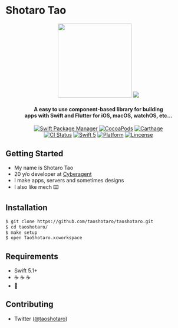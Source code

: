 # Shotaro Tao

<p align="center">
<img src="https://avatars3.githubusercontent.com/u/12542163" width=200>
  
<img src="https://github-readme-stats.vercel.app/api/top-langs/?username=taoshotaro&count_private=true&layout=compact" />
</p>

<H4 align="center">
A easy to use component-based library for building</br>apps with Swift and Flutter for iOS, macOS, watchOS, etc...</br>
</H4>

<p align="center">
  <a href="https://swift.org/package-manager"><img alt="Swift Package Manager" src="https://img.shields.io/badge/SwiftPM-compatible-yellowgreen.svg"/></a>
  <a href="https://cocoapods.org"><img alt="CocoaPods" src="https://img.shields.io/badge/cocoapods-compatible-orange.svg"/></a>
  <a href="https://github.com/Carthage/Carthage"><img alt="Carthage" src="https://img.shields.io/badge/Carthage-compatible-yellow.svg"/></a>
</br>
  <a href="https://github.com/ra1028/Carbon/actions"><img alt="CI Status" src="https://github.com/ra1028/Carbon/workflows/GitHub%20Actions/badge.svg"/></a>
  <a href="https://developer.apple.com/swift"><img alt="Swift 5" src="https://img.shields.io/badge/language-Swift 5-orange.svg"/></a>
  <a href="https://developer.apple.com/"><img alt="Platform" src="http://img.shields.io/badge/platform-iOS%20%7C%20tvOS%20%7C%20macOS%20%7C%20watchOS-green.svg"/></a>
  <a href="https://github.com/taoshotaro/taoshotaro/blob/master/LICENSE"><img alt="Lincense" src="https://img.shields.io/badge/License-Apache%202.0-black.svg"/></a>
</p>

## Getting Started

- My name is Shotaro Tao
- 20 y/o developer at [Cyberagent](https://www.cyberagent.co.jp/)
- I make apps, servers and sometimes designs
- I also like mech ⌨️

## Installation

```sh
$ git clone https://github.com/taoshotaro/taoshotaro.git
$ cd taoshotaro/
$ make setup
$ open TaoShotaro.xcworkspace
```

## Requirements

- Swift 5.1+
- ☕ ☕ ☕
- 🍬

## Contributing

- Twitter ([@taoshotaro](https://twitter.com/taoshotaro))

